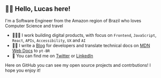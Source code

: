 ## 👋🏻 Hello, Lucas here!

 I'm a Software Engineer from the Amazon region of Brazil who loves Computer Science and travel

- 👨🏼‍💻 I work building digital products, with focus on `Frontend`, `JavaScript`, `React`, `APIs`, `Accessibility`, `UX` and `AI`
- ✍🏻 I write a [Blog](https://dev.to/lucasm) for developers and translate technical docs on [MDN Web Docs](https://github.com/mdn/) to `pt-BR`
- 💬 You can find me on [Twitter](https://twitter.com/lucasmezs) or [LinkedIn](https://linkedin.com/in/lucasmezs)

Here on GitHub you can see my open source projects and contrbutions! I hope you enjoy it!
